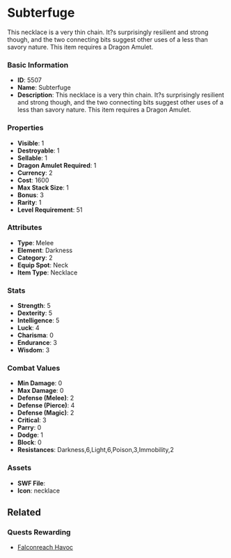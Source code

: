 # Subterfuge

This necklace is a very thin chain. It?s surprisingly resilient and strong though, and the two connecting bits suggest other uses of a less than savory nature. This item requires a Dragon Amulet.

### Basic Information

- **ID**: 5507
- **Name**: Subterfuge
- **Description**: This necklace is a very thin chain. It?s surprisingly resilient and strong though, and the two connecting bits suggest other uses of a less than savory nature. This item requires a Dragon Amulet.

### Properties

- **Visible**: 1
- **Destroyable**: 1
- **Sellable**: 1
- **Dragon Amulet Required**: 1
- **Currency**: 2
- **Cost**: 1600
- **Max Stack Size**: 1
- **Bonus**: 3
- **Rarity**: 1
- **Level Requirement**: 51

### Attributes

- **Type**: Melee
- **Element**: Darkness
- **Category**: 2
- **Equip Spot**: Neck
- **Item Type**: Necklace

### Stats

- **Strength**: 5
- **Dexterity**: 5
- **Intelligence**: 5
- **Luck**: 4
- **Charisma**: 0
- **Endurance**: 3
- **Wisdom**: 3

### Combat Values

- **Min Damage**: 0
- **Max Damage**: 0
- **Defense (Melee)**: 2
- **Defense (Pierce)**: 4
- **Defense (Magic)**: 2
- **Critical**: 3
- **Parry**: 0
- **Dodge**: 1
- **Block**: 0
- **Resistances**: Darkness,6,Light,6,Poison,3,Immobility,2

### Assets

- **SWF File**: 
- **Icon**: necklace

## Related

### Quests Rewarding

- [Falconreach Havoc](../quests/778-falconreach-havoc.md)

